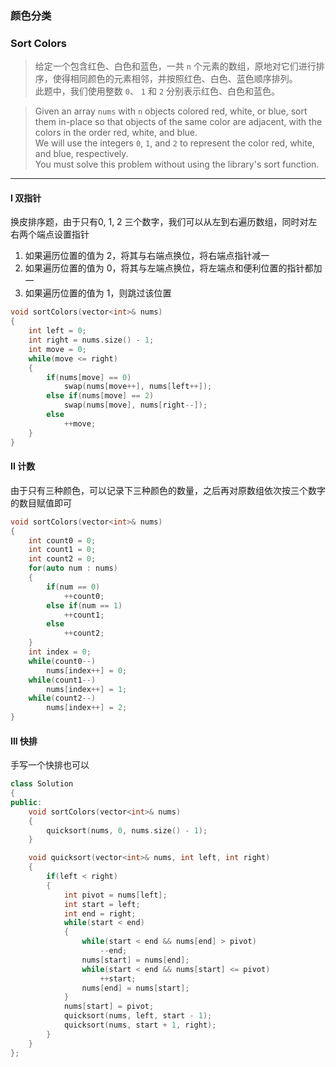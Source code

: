 ### 颜色分类
### Sort Colors

> 给定一个包含红色、白色和蓝色，一共 `n` 个元素的数组，原地对它们进行排序，使得相同颜色的元素相邻，并按照红色、白色、蓝色顺序排列。  
> 此题中，我们使用整数 `0`、 `1` 和 `2` 分别表示红色、白色和蓝色。  

> Given an array `nums` with `n` objects colored red, white, or blue, sort them in-place so that objects of the same color are adjacent, with the colors in the order red, white, and blue.  
> We will use the integers `0`, `1`, and `2` to represent the color red, white, and blue, respectively.  
> You must solve this problem without using the library's sort function.

----------

#### I 双指针

换皮排序题，由于只有0, 1, 2 三个数字，我们可以从左到右遍历数组，同时对左右两个端点设置指针  
1. 如果遍历位置的值为 2，将其与右端点换位，将右端点指针减一  
2. 如果遍历位置的值为 0，将其与左端点换位，将左端点和便利位置的指针都加一  
3. 如果遍历位置的值为 1，则跳过该位置  

```cpp
void sortColors(vector<int>& nums) 
{
    int left = 0;
    int right = nums.size() - 1;
    int move = 0;
    while(move <= right)
    {
        if(nums[move] == 0)
            swap(nums[move++], nums[left++]);
        else if(nums[move] == 2)
            swap(nums[move], nums[right--]);
        else
            ++move;
    }
}
```

#### II 计数

由于只有三种颜色，可以记录下三种颜色的数量，之后再对原数组依次按三个数字的数目赋值即可

```cpp
void sortColors(vector<int>& nums) 
{
    int count0 = 0;
    int count1 = 0;
    int count2 = 0;
    for(auto num : nums)
    {
        if(num == 0)
            ++count0;
        else if(num == 1)
            ++count1;
        else
            ++count2;
    }
    int index = 0;
    while(count0--)
        nums[index++] = 0;
    while(count1--)
        nums[index++] = 1;
    while(count2--)
        nums[index++] = 2;
}
```
#### III 快排

手写一个快排也可以

```cpp
class Solution 
{
public:
    void sortColors(vector<int>& nums) 
    {
        quicksort(nums, 0, nums.size() - 1);
    }

    void quicksort(vector<int>& nums, int left, int right)
    {
        if(left < right)
        {
            int pivot = nums[left];
            int start = left;
            int end = right;
            while(start < end)
            {
                while(start < end && nums[end] > pivot)
                    --end;
                nums[start] = nums[end];
                while(start < end && nums[start] <= pivot)
                    ++start;
                nums[end] = nums[start];
            }
            nums[start] = pivot;
            quicksort(nums, left, start - 1);
            quicksort(nums, start + 1, right);
        }
    }
};
```
